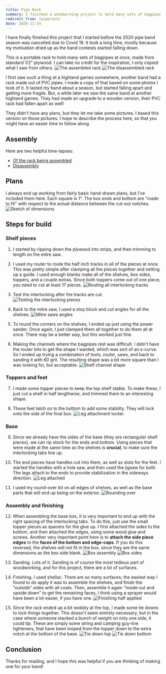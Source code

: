 ```yaml
---
title: Pipe Rack
summary: I finished a woodworking project to hold many sets of bagpipes.
redirect_from: /piperack/
date: 2020-11-24
---
```


I have finally finished this project that I started before the 2020 pipe band season was cancelled due to Covid 19.
It took a long time, mostly because my motivation dried up as the band contests started falling down.

This is a portable rack to hold many sets of bagpipes at once, made from standard 1/2" plywood.
I can take no credit for the inspiration, I only copied what I saw from others.
![The assembled rack](/assets/images/piperack/assembled.png "Holds up to 14 bagpipes")
![The disassembled rack](/assets/images/piperack/boxed.png "The rack collapses into the base for storage")

I first saw such a thing at a highland games somewhere, another band had a rack made out of PVC pipes.
I made a copy of that based on some photos I took of it.
It lasted my band about a season, but started falling apart and getting more fragile.
But, a while later we saw the same band at another highland games.
They had made an upgrade to a wooden version, their PVC rack had fallen apart as well!

They didn't have any plans, but they let me take some pictures.
I based this version on those pictures.
I hope to describe the process here, so that you might have an easier time to follow along.

## Assembly
Here are two helpful time-lapses:
* [Of the rack being assembled](https://youtu.be/_LwJQi2yhQw)
* [Disassembly](https://youtu.be/VDI1Sa4keFk)

## Plans
I always end up working from fairly basic hand-drawn plans, but I've included them here.
Each square is 1".
The box ends and bottom are "made to fit" with respect to the actual distance between the cut-out notches.
![Sketch of dimensions](/assets/images/piperack/plans.png)

## Steps for build
### Shelf pieces
1. I started by ripping down the plywood into strips, and then trimming to length on the mitre saw.

2. I used my router to route the half inch tracks in all of the pieces at once.
This was pretty simple after clamping all the pieces together and setting up a guide.
I used enough blanks make all of the shelves, box sides, toppers, and a couple extras.
Since both toppers come out of one piece, you need to cut at least 17 pieces.
![Routing all interlocking tracks](/assets/images/piperack/1.png)

3. Test the interlocking after the tracks are cut.
![Testing the interlocking pieces](/assets/images/piperack/2.png)

4. Back to the mitre saw, I used a stop block and cut angles for all the shelves.
![Mitre saws angles](/assets/images/piperack/3.png "Stop block ended up just out of frame")

5. To round the corners on the shelves, I ended up just using the power sander.
Once again, I just clamped them all together to do them all at once.
There may be a better way, but this worked just fine.

6. Making the channels where the bagpipes rest was difficult.
I didn't have the router bits to get the shape I wanted, which was sort of an s-curve.
So I ended up trying a combination of tools, router, saws, and back to sanding it with 60 grit.
The resulting shape was a bit more square than I was looking for, but acceptable.
![Shelf channel shape](/assets/images/piperack/4.png)

### Toppers and feet
7. I made some topper pieces to keep the top shelf stable.
To make these, I just cut a shelf in half lengthwise, and trimmed them to an interesting shape.

8. These feet latch on to the bottom to add some stability.
They will lock onto the side of the final box.
![Leg attachment locker](/assets/images/piperack/7.png)

### Base
9. Since we already have the sides of the base (they are rectangular shelf pieces), we can rip stock for the ends and bottom.
Using pieces that were made at the same time as the shelves is **crucial**, to make sure the interlocking tabs line up.

10. The end pieces have handles cut into them, as well as slots for the feet.
I started the handles with a hole saw, and then used the jigsaw for both.
The legs attach to the ends to provide stabilization in the sideways direction.
![Leg attached](/assets/images/piperack/8.png)

11. I used my round-over bit on all edges of shelves, as well as the base parts that will end up being on the exterior.
![Rounding over](/assets/images/piperack/9.png)

### Assembly and finishing
12. When assembling the base box, it is very important to end up with the right spacing of the interlocking tabs.
To do this, just use the small topper pieces as spacers for the glue up.
I first attached the sides to the bottom, and then attached the edges, using some wood glue and screws.
Another very important point here is to **attach the side piece edges** to the **faces of the bottom and edge-caps**.
If you do this reversed, the shelves will not fit in the box, since they are the same dimensions as the box side blank.
![Box assembly](/assets/images/piperack/5.png)
![Box sides](/assets/images/piperack/6.png)

13. Sanding.
Lots of it.
Sanding is of course the most tedious part of woodworking, and for this project, there are a lot of surfaces.
14. Finishing.
I used shellac.
There are so many surfaces; the easiest way I found to do apply it was to assemble the shelves, and finish the "outside" sides with all coats.
Then, assemble it again "inside out and upside down" to get the remaining faces.
I think using a sprayer would have been a lot easier, if you have one.
![Finishing half applied](/assets/images/piperack/10.png "Note the different coloration on the finished area vs unfinished")

15. Since the rack ended up a bit wobbly at the top, I made some tie downs to lock things together.
This doesn't seem entirely necessary, but in the case where someone stacked a bunch of weight on only one side, it could tip.
These are simply some string and camping guy-line tighteners, that have been looped from the topper down to the extra notch at the bottom of the base.
![Tie down top](/assets/images/piperack/11.png)
![Tie down bottom](/assets/images/piperack/12.png)

## Conclusion

Thanks for reading, and I hope this was helpful if you are thinking of making one for your band!
